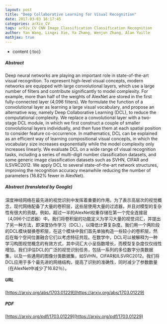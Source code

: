```yaml
---
layout: post
title: "Deep Collaborative Learning for Visual Recognition"
date: 2017-03-03 16:17:45
categories: arXiv_CV
tags: arXiv_CV CNN Image_Classification Classification Recognition
author: Yan Wang, Lingxi Xie, Ya Zhang, Wenjun Zhang, Alan Yuille
mathjax: true
---
```


* content
{:toc}

##### Abstract
Deep neural networks are playing an important role in state-of-the-art visual recognition. To represent high-level visual concepts, modern networks are equipped with large convolutional layers, which use a large number of filters and contribute significantly to model complexity. For example, more than half of the weights of AlexNet are stored in the first fully-connected layer (4,096 filters). We formulate the function of a convolutional layer as learning a large visual vocabulary, and propose an alternative way, namely Deep Collaborative Learning (DCL), to reduce the computational complexity. We replace a convolutional layer with a two-stage DCL module, in which we first construct a couple of smaller convolutional layers individually, and then fuse them at each spatial position to consider feature co-occurrence. In mathematics, DCL can be explained as an efficient way of learning compositional visual concepts, in which the vocabulary size increases exponentially while the model complexity only increases linearly. We evaluate DCL on a wide range of visual recognition tasks, including a series of multi-digit number classification datasets, and some generic image classification datasets such as SVHN, CIFAR and ILSVRC2012. We apply DCL to several state-of-the-art network structures, improving the recognition accuracy meanwhile reducing the number of parameters (16.82% fewer in AlexNet).

##### Abstract (translated by Google)
深度神经网络在最先进的视觉识别中发挥着重要的作用。为了表示高层次的视觉概念，现代网络配备了大量的卷积层，这些层使用大量的过滤器，并且对模型的复杂性有很大的贡献。例如，超过一半的AlexNet权重存储在第一个完全连接层（4,096个过滤器）中。我们将卷积层的功能定义为学习大量的视觉词汇，并提出了另一种方法，即深度协作学习（DCL），以降低计算复杂度。我们用一个两阶段的DCL模块替换卷积层，在这个模块中我们首先单独构造一些较小的卷积层，然后在每个空间位置融合它们以考虑特征共现。在数学中，DCL可以被解释为一种学习构图视觉概念的有效方式，其中词汇大小呈指数增长，而模型复杂度仅仅线性增加。我们评估DCL的广泛的视觉识别任务，包括一系列的多位数字分类数据集，以及一些通用的图像分类数据集，如SVHN，CIFAR和ILSVRC2012。我们将DCL应用于多个最先进的网络结构，提高了识别的准确性，同时减少了参数数量（在AlexNet中减少了16.82％）。

##### URL
[https://arxiv.org/abs/1703.01229](https://arxiv.org/abs/1703.01229)

##### PDF
[https://arxiv.org/pdf/1703.01229](https://arxiv.org/pdf/1703.01229)

